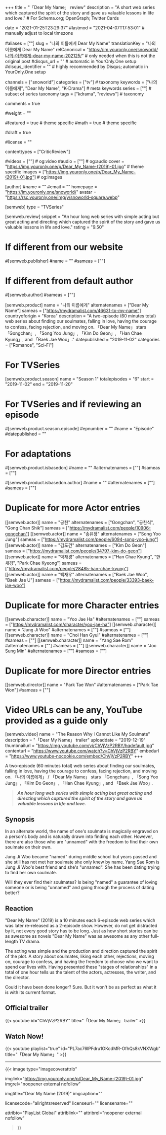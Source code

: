 +++
title = "「Dear My Name」 review"
description = "A short web series which captured the spirit of the story and gave us valuable lessons in life and love."	# For Schema.org; OpenGraph; Twitter Cards

date = "2021-01-25T23:29:37"
#lastmod = "2021-04-07T17:53:01"                 # manually adjust to local timezone

#aliases = [""]
slug = "나의 이름에게 Dear My Name"
translationKey = "나의 이름에게 Dear My Name"
relCanonical = "https://im.youronly.one/snoworld/나의-이름에게-dear-my-name-202125/"														# only needed when this is not the original post
#disqus_url = ""                                                    # automatic in YourOnly.One setup
#disqus_identifier = ""                                             # highly recommended by Disqus; automatic in YourOnly.One setup

channels = ["snoworld"]
categories = ["tv"]                           # taxonomy
keywords = ["나의 이름에게", "Dear My Name", "K-Drama"]															# meta keywords
series = [""]																# subset of series taxonomy
tags = ["kdrama", "reviews"]																	# taxonomy

comments = true

#weight = ""

#featured = true															# theme specific
#math = true																	# theme specific

#draft = true

#license = ""

contenttypes = ["CriticReview"]

#videos = [""]																# og:video
#audio = [""]																# og:audio
cover = "https://img.youronly.one/p/Dear_My_Name-(2019)-01.jpg"       # theme specific
images = ["https://img.youronly.one/p/Dear_My_Name-(2019)-01.jpg"]    # og:images

[author]
#name = ""
#email = ""
homepage = "https://im.youronly.one/snoworld/"
avatar = "https://rsc.youronly.one/img/y/snoworld-square.webp"

[semweb]
type = "TVSeries"

[semweb.review]
snippet = "An hour long web series with simple acting but great acting and directing which captured the spirit of the story and gave us valuable lessons in life and love."
rating = "9.50"

# If different from our website
#[semweb.publisher]
#name = ""
#sameas = [""]

# If different from default author
#[semweb.author]
#sameas = [""]

[semweb.product]
name = "나의 이름에게"
alternatenames = ["Dear My Name"]
sameas = ["https://mydramalist.com/46631-to-my-name"]
countryoforigin = "Korea"
description = "A two-episode (60 minutes total) web series about finding our soulmates, falling in love, having the courage to confess, facing rejection, and moving on. 「Dear My Name」 stars 「Gongchan」, 「Song Yoo Jung」, 「Kim Do Geon」, 「Han Chae Kyung」, and 「Baek Jae Woo」."
datepublished = "2019-11-02"
categories = ["Romance", "Sci-Fi"]

# For TVSeries
[semweb.product.season]
name = "Season 1"
totalepisodes = "6"
start = "2019-11-02"
end = "2019-11-20"

# For TVSeries and if reviewing an episode
#[semweb.product.season.episode]
#epnumber = ""
#name = "Episode"
#datepublished = ""

# For adaptations
#[semweb.product.isbasedon]
#name = ""
#alternatenames = [""]
#sameas = [""]

#[semweb.product.isbasedon.author]
#name = ""
#alternatenames = [""]
#sameas = [""]

# Duplicate for more Actor entries
[[semweb.actor]]
name = "공찬"
alternatenames = ["Gongchan", "공찬식", "Gong Chan Shik"]
sameas = ["https://mydramalist.com/people/10906-gongchan"]
[[semweb.actor]]
name = "송유정"
alternatenames = ["Song Yoo Jung"]
sameas = ["https://mydramalist.com/people/6094-song-yoo-jung"]
[[semweb.actor]]
name = "김도건"
alternatenames = ["Kim Do Geon"]
sameas = ["https://mydramalist.com/people/34797-kim-do-geon"]
[[semweb.actor]]
name = "박채경"
alternatenames = ["Han Chae Kyung", "한채경", "Park Chae Kyeong"]
sameas = ["https://mydramalist.com/people/28485-han-chae-kyung"]
[[semweb.actor]]
name = "백재우"
alternatenames = ["Baek Jae Woo", "Baek Jae U"]
sameas = ["https://mydramalist.com/people/33393-baek-jae-woo"]

# Duplicate for more Character entries
[[semweb.character]]
name = "Yoo Jae Ha"
#alternatenames = [""]
sameas = ["https://mydramalist.com/character/yoo-jae-ha"]
[[semweb.character]]
name = "Jung Ji Woo"
#alternatenames = [""]
#sameas = [""]
[[semweb.character]]
name = "Choi Han Gyul"
#alternatenames = [""]
#sameas = [""]
[[semweb.character]]
name = "Yang Sae Rom"
#alternatenames = [""]
#sameas = [""]
[[semweb.character]]
name = "Joo Sung Min"
#alternatenames = [""]
#sameas = [""]

# Duplicate for more Director entries
[[semweb.director]]
name = "Park Tae Won"
#alternatenames = ["Park Tae Won"]
#sameas = [""]

# Video URLs can be any, YouTube provided as a guide only
[semweb.video]
name = "The Reason Why I Cannot Like My Soulmate"
description = "「Dear My Name」 trailer"
uploaddate = "2019-12-19"
thumbnailurl = "https://img.youtube.com/vi/ChVjVzP2RBY/hqdefault.jpg"
contenturl = "https://www.youtube.com/watch?v=ChVjVzP2RBY"
embedurl = "https://www.youtube-nocookie.com/embed/ChVjVzP2RBY"
+++

A two-episode (60 minutes total) web series about finding our soulmates, falling in love, having the courage to confess, facing rejection, and moving on. 「나의 이름에게」 / 「Dear My Name」 stars 「Gongchan」, 「Song Yoo Jung」, 「Kim Do Geon」, 「Han Chae Kyung」, and 「Baek Jae Woo」.

<!--more-->

> ***An hour long web series with simple acting but great acting and directing which captured the spirit of the story and gave us valuable lessons in life and love.***

## Synopsis
In an alternate world, the name of one's soulmate is magically engraved on a person's body and is naturally drawn into finding each other. However, there are also those who are "unnamed" with the freedom to find their own soulmate on their own.

Jung Ji Woo became "named" during middle school but years passed and she still has not met her soulmate she only knew by name. Yang Sae Rom is Jung Ji Woo's best friend and she's "unnamed". She has been dating trying to find her own soulmate.

Will they ever find their soulmates? Is being "named" a guarantee of loving someone or is being "unnamed" and going through the process of dating better?

## Reaction
"Dear My Name" (2019) is a 10 minutes each 6-episode web series which was later re-released as a 2-episode show. However, do not get distracted by it, not every good story has to be long. Just as how short stories can be as awesome as novels "Dear My Name" was as awesome as any other full-length TV drama.

The acting was simple and the production and direction captured the spirit of the plot. A story about soulmates, liking each other, rejections, moving on, courage to confess, and having the freedom to choose who we want to spend our lives with. Having presented these "stages of relationships" in a total of one hour tells us the talent of the actors, actresses, the writer, and the director.

Could it have been done longer? Sure. But it won't be as perfect as what it is with its current format.

## Official trailer
{{< youtube id="ChVjVzP2RBY" title="「Dear My Name」 trailer" >}}

## Watch Now!
{{< youtube playlist="true" id="PL7ac76lPFdru1OKcdMR-OfhQs8kVNXWgb" title="「Dear My Name」" >}}

-------

{{< image
  type="imagecoverattrib"

  imglink="https://img.youronly.one/p/Dear_My_Name-(2019)-01.jpg"
  imgrel="noopener external nofollow"

  imgtitle="Dear My Name (2019)"
  imgcaption=""

  licensecode="allrightsreserved"
  licenseurl=""
  licensename=""

  attribto="PlayList Global"
  attriblink=""
  attribrel="noopener external nofollow"
>}}
